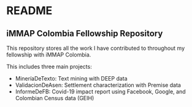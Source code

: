 # README

## iMMAP Colombia Fellowship Repository

This repository stores all the work I have contributed to throughout my fellowship with iMMAP Colombia.

This includes three main projects: 
  - MineríaDeTexto: Text mining with DEEP data 
  - ValidacionDeAsen: Settlement characterization with Premise data
  - InformeDeFB: Covid-19 impact report using Facebook, Google, and Colombian Census data (GEIH)